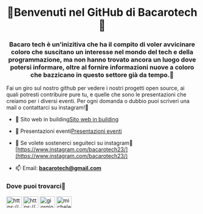 <h1 align="center">🍷Benvenuti nel GitHub di Bacarotech🍷</h1>
<h3 align="center">Bacaro tech è un'inizitiva che ha il compito di voler avvicinare coloro che suscitano un interesse nel mondo del tech e della programmazione, ma non hanno trovato ancora un luogo dove potersi informare, oltre al fornire informazioni nuove a coloro che bazzicano in questo settore già da tempo.🍷</h3>

<p>Fai un giro sul nostro github per vedere i nostri progetti open source, ai quali potresti contribuire pure tu, e quelle che sono le presentazioni che creiamo per i diversi eventi. Per ogni domanda o dubbio puoi scriveri una mail o contattarci su instagram!🍷</p>

- 🔭 Sito web in building[Sito web in building](https://github.com/BacaroTech/bacarotech.github.io)

- 👯 Presentazioni eventi[Presentazioni eventi](https://github.com/BacaroTech/Presentazioni-Eventi)

- 📝 Se volete sostenerci seguiteci su instagram🍷[https://www.instagram.com/bacarotech23/](https://www.instagram.com/bacarotech23/)

- 📫 Email: **bacarotech@gmail.com**

<h3 align="left">Dove puoi trovarci🍷</h3>
<p align="left">
<a href="https://bacarotech.github.io/" target="blank"><img align="center" src="https://raw.githubusercontent.com/rahuldkjain/github-profile-readme-generator/master/src/images/icons/Social/devto.svg" alt="https://bacarotech.github.io/" height="30" width="40" /></a>
<a href="www.instagram.com/bacarotech23/" target="blank"><img align="center" src="https://raw.githubusercontent.com/rahuldkjain/github-profile-readme-generator/master/src/images/icons/Social/instagram.svg" alt="https://www.instagram.com/bacarotech23/" height="30" width="40" /></a>
<a href="https://linkedin.com/in/giorgio-basile-382430170" target="blank"><img align="center" src="https://raw.githubusercontent.com/rahuldkjain/github-profile-readme-generator/master/src/images/icons/Social/linked-in-alt.svg" alt="giorgio-basile-382430170" height="30" width="40" /></a>
<a href="https://linkedin.com/in/michele-scarpa-90-arco" target="blank"><img align="center" src="https://raw.githubusercontent.com/rahuldkjain/github-profile-readme-generator/master/src/images/icons/Social/linked-in-alt.svg" alt="michele-scarpa-90-arco" height="30" width="40" /></a>
</p>
